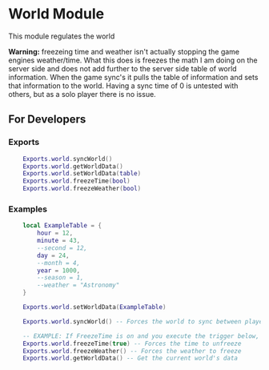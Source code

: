 # World Module

This module regulates the world

**Warning:** freezeing time and weather isn't actually stopping the game engines weather/time.
What this does is freezes the math I am doing on the server side and does not add further to the server side table of world information.
When the game sync's it pulls the table of information and sets that information to the world.
Having a sync time of 0 is untested with others, but as a solo player there is no issue.

## For Developers

### Exports
```LUA
    Exports.world.syncWorld()
    Exports.world.getWorldData()
    Exports.world.setWorldData(table)
    Exports.world.freezeTime(bool)
    Exports.world.freezeWeather(bool)
```

### Examples
```LUA
    local ExampleTable = {
        hour = 12,
        minute = 43,
        --second = 12,
        day = 24,
        --month = 4,
        year = 1000,
        --season = 1,
        --weather = "Astronomy"
    }

    Exports.world.setWorldData(ExampleTable)

    Exports.world.syncWorld() -- Forces the world to sync between players

    -- EXAMPLE: If FreezeTime is on and you execute the trigger below, it will turn it off and vice versa. Same applies to Freeze Weather. Can include a BOOL to force a state.
    Exports.world.freezeTime(true) -- Forces the time to unfreeze
    Exports.world.freezeWeather() -- Forces the weather to freeze
    Exports.world.getWorldData() -- Get the current world's data
```